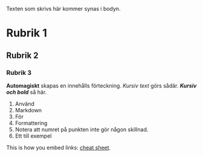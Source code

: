 <!---
Den här filen måste finnas annars klarar annars för vår parser.
Om du inte vill ha någon info i bodyn lämnar du den tom. Ser dock inget use case för det här.
-->

Texten som skrivs här kommer synas i bodyn.

# Rubrik 1

## Rubrik 2

### Rubrik 3

**Automagiskt** skapas en innehålls förteckning.
_Kursiv text_ görs sådär.
**_Kursiv och bold_** så här.

1. Använd
2. Markdown
3. För
4. Formattering
5. Notera att numret på punkten inte gör någon skillnad.
6. Ett till exempel

This is how you embed links: [cheat sheet](https://github.com/adam-p/markdown-here/wiki/Markdown-Cheatsheet).

